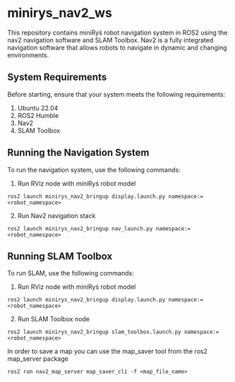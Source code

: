 # minirys_nav2_ws

This repository contains miniRyś robot navigation system in ROS2 using the nav2 navigation software and SLAM Toolbox. Nav2 is a fully integrated navigation software that allows robots to navigate in dynamic and changing environments. 

## System Requirements
Before starting, ensure that your system meets the following requirements:
1. Ubuntu 22.04
2. ROS2 Humble
3. Nav2 
4. SLAM Toolbox

## Running the Navigation System
To run the navigation system, use the following commands:
1. Run RViz node with miniRyś robot model
```
ros2 launch minirys_nav2_bringup display.launch.py namespace:=<robot_namespace>
```
2. Run Nav2 navigation stack
```
ros2 launch minirys_nav2_bringup nav_launch.py namespace:=<robot_namespace>
```

## Running SLAM Toolbox
To run SLAM, use the following commands:
1. Run RViz node with miniRyś robot model
```
ros2 launch minirys_nav2_bringup display.launch.py namespace:=<robot_namespace>
```
2. Run SLAM Toolbox node
```
ros2 launch minirys_nav2_bringup slam_toolbox.launch.py namespace:=<robot_namespace>
```
In order to save a map you can use the map_saver tool from the ros2 map_server package
```
ros2 run nav2_map_server map_saver_cli -f <map_file_name>
```
